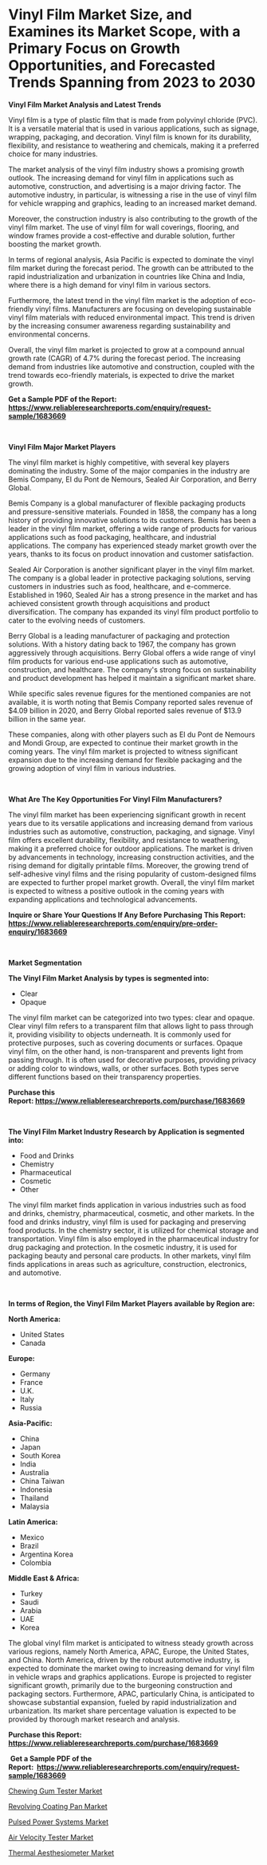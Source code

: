 <p><h1>Vinyl Film Market Size, and Examines its Market Scope, with a Primary Focus on Growth Opportunities, and Forecasted Trends Spanning from 2023 to 2030</h1></p><p><strong>Vinyl Film Market Analysis and Latest Trends</strong></p>
<p><p>Vinyl film is a type of plastic film that is made from polyvinyl chloride (PVC). It is a versatile material that is used in various applications, such as signage, wrapping, packaging, and decoration. Vinyl film is known for its durability, flexibility, and resistance to weathering and chemicals, making it a preferred choice for many industries.</p><p>The market analysis of the vinyl film industry shows a promising growth outlook. The increasing demand for vinyl film in applications such as automotive, construction, and advertising is a major driving factor. The automotive industry, in particular, is witnessing a rise in the use of vinyl film for vehicle wrapping and graphics, leading to an increased market demand.</p><p>Moreover, the construction industry is also contributing to the growth of the vinyl film market. The use of vinyl film for wall coverings, flooring, and window frames provide a cost-effective and durable solution, further boosting the market growth.</p><p>In terms of regional analysis, Asia Pacific is expected to dominate the vinyl film market during the forecast period. The growth can be attributed to the rapid industrialization and urbanization in countries like China and India, where there is a high demand for vinyl film in various sectors.</p><p>Furthermore, the latest trend in the vinyl film market is the adoption of eco-friendly vinyl films. Manufacturers are focusing on developing sustainable vinyl film materials with reduced environmental impact. This trend is driven by the increasing consumer awareness regarding sustainability and environmental concerns.</p><p>Overall, the vinyl film market is projected to grow at a compound annual growth rate (CAGR) of 4.7% during the forecast period. The increasing demand from industries like automotive and construction, coupled with the trend towards eco-friendly materials, is expected to drive the market growth.</p></p>
<p><strong>Get a Sample PDF of the Report:&nbsp; <a href="https://www.reliableresearchreports.com/enquiry/request-sample/1683669">https://www.reliableresearchreports.com/enquiry/request-sample/1683669</a></strong></p>
<p>&nbsp;</p>
<p><strong>Vinyl Film Major Market Players</strong></p>
<p><p>The vinyl film market is highly competitive, with several key players dominating the industry. Some of the major companies in the industry are Bemis Company, EI du Pont de Nemours, Sealed Air Corporation, and Berry Global. </p><p>Bemis Company is a global manufacturer of flexible packaging products and pressure-sensitive materials. Founded in 1858, the company has a long history of providing innovative solutions to its customers. Bemis has been a leader in the vinyl film market, offering a wide range of products for various applications such as food packaging, healthcare, and industrial applications. The company has experienced steady market growth over the years, thanks to its focus on product innovation and customer satisfaction.</p><p>Sealed Air Corporation is another significant player in the vinyl film market. The company is a global leader in protective packaging solutions, serving customers in industries such as food, healthcare, and e-commerce. Established in 1960, Sealed Air has a strong presence in the market and has achieved consistent growth through acquisitions and product diversification. The company has expanded its vinyl film product portfolio to cater to the evolving needs of customers.</p><p>Berry Global is a leading manufacturer of packaging and protection solutions. With a history dating back to 1967, the company has grown aggressively through acquisitions. Berry Global offers a wide range of vinyl film products for various end-use applications such as automotive, construction, and healthcare. The company's strong focus on sustainability and product development has helped it maintain a significant market share.</p><p>While specific sales revenue figures for the mentioned companies are not available, it is worth noting that Bemis Company reported sales revenue of $4.09 billion in 2020, and Berry Global reported sales revenue of $13.9 billion in the same year.</p><p>These companies, along with other players such as EI du Pont de Nemours and Mondi Group, are expected to continue their market growth in the coming years. The vinyl film market is projected to witness significant expansion due to the increasing demand for flexible packaging and the growing adoption of vinyl film in various industries.</p></p>
<p>&nbsp;</p>
<p><strong>What Are The Key Opportunities For Vinyl Film Manufacturers?</strong></p>
<p><p>The vinyl film market has been experiencing significant growth in recent years due to its versatile applications and increasing demand from various industries such as automotive, construction, packaging, and signage. Vinyl film offers excellent durability, flexibility, and resistance to weathering, making it a preferred choice for outdoor applications. The market is driven by advancements in technology, increasing construction activities, and the rising demand for digitally printable films. Moreover, the growing trend of self-adhesive vinyl films and the rising popularity of custom-designed films are expected to further propel market growth. Overall, the vinyl film market is expected to witness a positive outlook in the coming years with expanding applications and technological advancements.</p></p>
<p><strong>Inquire or Share Your Questions If Any Before Purchasing This Report: <a href="https://www.reliableresearchreports.com/enquiry/pre-order-enquiry/1683669">https://www.reliableresearchreports.com/enquiry/pre-order-enquiry/1683669</a></strong></p>
<p>&nbsp;</p>
<p><strong>Market Segmentation</strong></p>
<p><strong>The Vinyl Film Market Analysis by types is segmented into:</strong></p>
<p><ul><li>Clear</li><li>Opaque</li></ul></p>
<p><p>The vinyl film market can be categorized into two types: clear and opaque. Clear vinyl film refers to a transparent film that allows light to pass through it, providing visibility to objects underneath. It is commonly used for protective purposes, such as covering documents or surfaces. Opaque vinyl film, on the other hand, is non-transparent and prevents light from passing through. It is often used for decorative purposes, providing privacy or adding color to windows, walls, or other surfaces. Both types serve different functions based on their transparency properties.</p></p>
<p><strong>Purchase this Report:&nbsp;<a href="https://www.reliableresearchreports.com/purchase/1683669">https://www.reliableresearchreports.com/purchase/1683669</a></strong></p>
<p>&nbsp;</p>
<p><strong>The Vinyl Film Market Industry Research by Application is segmented into:</strong></p>
<p><ul><li>Food and Drinks</li><li>Chemistry</li><li>Pharmaceutical</li><li>Cosmetic</li><li>Other</li></ul></p>
<p><p>The vinyl film market finds application in various industries such as food and drinks, chemistry, pharmaceutical, cosmetic, and other markets. In the food and drinks industry, vinyl film is used for packaging and preserving food products. In the chemistry sector, it is utilized for chemical storage and transportation. Vinyl film is also employed in the pharmaceutical industry for drug packaging and protection. In the cosmetic industry, it is used for packaging beauty and personal care products. In other markets, vinyl film finds applications in areas such as agriculture, construction, electronics, and automotive.</p></p>
<p>&nbsp;</p>
<p><strong>In terms of Region, the Vinyl Film Market Players available by Region are:</strong></p>
<p>
    <p> <strong> North America: </strong>
        <ul>
            <li>United States</li>
            <li>Canada</li>
        </ul>
        </p> 
    <p> <strong> Europe: </strong>
        <ul>
            <li>Germany</li>
            <li>France</li>
            <li>U.K.</li>
            <li>Italy</li>
            <li>Russia</li>
        </ul>
        </p> 
    <p> <strong> Asia-Pacific: </strong>
        <ul>
            <li>China</li>
            <li>Japan</li>
            <li>South Korea</li>
            <li>India</li>
            <li>Australia</li>
            <li>China Taiwan</li>
            <li>Indonesia</li>
            <li>Thailand</li>
            <li>Malaysia</li>
        </ul>
        </p> 
    <p> <strong> Latin America: </strong>
        <ul>
            <li>Mexico</li>
            <li>Brazil</li>
            <li>Argentina Korea</li>
            <li>Colombia</li>
        </ul>
        </p> 
    <p> <strong> Middle East & Africa: </strong>
        <ul>
            <li>Turkey</li>
            <li>Saudi</li>
            <li>Arabia</li>
            <li>UAE</li>
            <li>Korea</li>
        </ul>
    </p>
    </p>
<p><p>The global vinyl film market is anticipated to witness steady growth across various regions, namely North America, APAC, Europe, the United States, and China. North America, driven by the robust automotive industry, is expected to dominate the market owing to increasing demand for vinyl film in vehicle wraps and graphics applications. Europe is projected to register significant growth, primarily due to the burgeoning construction and packaging sectors. Furthermore, APAC, particularly China, is anticipated to showcase substantial expansion, fueled by rapid industrialization and urbanization. Its market share percentage valuation is expected to be provided by thorough market research and analysis.</p></p>
<p><strong>Purchase this Report: <a href="https://www.reliableresearchreports.com/purchase/1683669">https://www.reliableresearchreports.com/purchase/1683669</a></strong></p>
<p>&nbsp;<strong>Get a Sample PDF of the Report:&nbsp;&nbsp;<a href="https://www.reliableresearchreports.com/enquiry/request-sample/1683669">https://www.reliableresearchreports.com/enquiry/request-sample/1683669</a></strong></p>
<p><strong></strong></p>
<p><p><a href="https://medium.com/@austynlemke1988/chewing-gum-tester-nbsp-market-focuses-on-market-share-size-and-projected-forecast-till-2030-9af67540c15f">Chewing Gum Tester Market</a></p><p><a href="https://medium.com/@caligoldner/revolving-coating-pan-market-share-evolution-and-market-growth-trends-2023-2030-213bd0ad7f2b">Revolving Coating Pan Market</a></p><p><a href="https://medium.com/@jessicaelliott65/pulsed-power-systems-market-size-and-market-trends-complete-industry-overview-2023-to-2030-5a994b45691f">Pulsed Power Systems Market</a></p><p><a href="https://medium.com/@marcellakin2023/air-velocity-tester-market-size-and-market-trends-complete-industry-overview-2023-to-2030-9cec3280723d">Air Velocity Tester Market</a></p><p><a href="https://medium.com/@dessiefadel/thermal-aesthesiometer-market-competitive-analysis-market-trends-and-forecast-to-2030-6bce1c2d7ec6">Thermal Aesthesiometer Market</a></p></p>